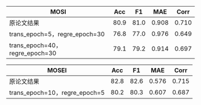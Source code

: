 | MOSI|    Acc   | F1  |MAE|	Corr|
|  ---- | ----  | ----  | ----  |---- |
|原论文结果|  80.9	|81.0	|0.908	|0.710|
|trans_epoch=5，regre_epoch=30|  76.8	|77.0	|0.976	|0.649|
|trans_epoch=40，regre_epoch=30|  79.1	|79.2	|0.914	|0.697|


| MOSEI|    Acc   | F1  |MAE|	Corr|
|  ---- | ----  | ----  | ----  |---- |
|原论文结果|  82.8		|82.6	|0.576	|0.715|
|trans_epoch=10，regre_epoch=5|  80.2	|80.3	|0.607	|0.687|
